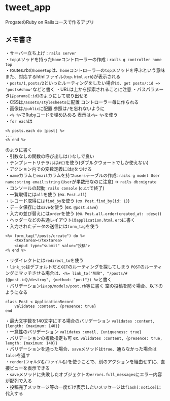# tweet_app

ProgateのRuby on Railsコースで作るアプリ

## メモ書き  
・サーバー立ち上げ : `rails server`  
・`top`メソッドを持った`home`コントローラーの作成 : `rails g controller home top`  
・routes.rbの`home#top`は、`home`コントローラーの`top`メソッドを呼ぶという意味 また、対応するhtmlファイル(`top.html.erb`)が表示される  
・`posts/1`, `posts/2`といったルーティングをしたい場合は、`get posts/:id => 'posts#show'`などと書く
・URLは上から探索されることに注意
・パスパラメータは`params[:id]`のようにして取り出せる  
・CSSは`/assets/stylesheets`に配置 コントローラー毎に作られる  
・画像は`/public`に配置 参照は`/`を忘れないように  
・`<% %>`でRubyコードを埋め込める 表示は`<%= %>`を使う  
・`for each`は
```
<% posts.each do |post| %>
...
<% end %>
```
のように書く  
・引数なしの関数の呼び出しは`()`なしで良い  
・テンプレートリテラルは`#{}`を使う(ダブルクウォートでしか使えない)  
・アクション内での変数定義には`@`をつける  
・`name`カラムと`email`カラムを持つ`users`テーブルの作成: `rails g model User name:string email:string` (`User`が単数形なのに注意) → `rails db:migrate`  
・コンソールの起動: `rails console` (`quit`で終了)  
・一覧取得には`all`を使う (ex. `Post.all`)  
・レコード取得には`find_by`を使う (ex. `Post.find_by(id: 1)`)  
・データ保存には`save`を使う (ex. `@post.save`)  
・入力の並び替えには`order`を使う (ex. `Post.all.order(created_at: :desc)`)  
・ヘッダーなどの共通レイアウトは`application.html.erb`に書く  
・入力されたデータの送信には`form_tag`を使う
```
<%= form_tag("/posts/create") do %>
    <textarea></textarea>
    <input type="submit" value="投稿">
<% end %>
```
・リダイレクトには`redirect_to`を使う  
・`link_to`はデフォルトだと`GET`のルーティングを探してしまう `POST`のルーティングにマッチさせる場合は、`<%= link_to("削除", "/posts/#{@post.id}/destroy", {method: "post"}) %>`と書く  
・バリデーションは`app/models/post.rb`等に書く 空の投稿を防ぐ場合、以下のようになる
```
class Post < ApplicationRecord
    validates :content, {presence: true}
end
```  
・最大文字数を140文字にする場合のバリデーション `validates :content, {length: {maximum: 140}}`  
・一意性のバリデーション `validates :email, {uniqueness: true}`  
・バリデーションの複数指定も可  ex. `validates :content, {presence: true, length: {maximum: 140}}`  
・バリデーションを通った場合、`save`メソッドは`true`、通らなかった場合は`false`を返す  
・`render(フォルダ名/ファイル名)`を使うことで、別のアクションを経由せずに、直接ビューを表示できる  
・`save`メソッドに失敗したオブジェクトの`errors.full_messages`にエラー内容が配列で入る  
・投稿完了メッセージ等の一度だけ表示したいメッセージは`flash[:notice]`に代入する  